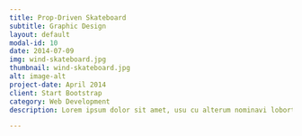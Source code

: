```yaml
---
title: Prop-Driven Skateboard
subtitle: Graphic Design
layout: default
modal-id: 10
date: 2014-07-09
img: wind-skateboard.jpg
thumbnail: wind-skateboard.jpg
alt: image-alt
project-date: April 2014
client: Start Bootstrap
category: Web Development
description: Lorem ipsum dolor sit amet, usu cu alterum nominavi lobortis. At duo novum diceret. Tantas apeirian vix et, usu sanctus postulant inciderint ut, populo diceret necessitatibus in vim. Cu eum dicam feugiat noluisse.

---
```

